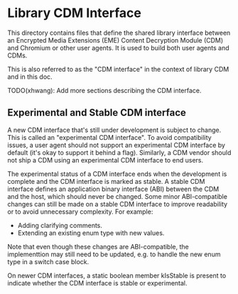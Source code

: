 # Library CDM Interface

This directory contains files that define the shared library interface between
an Encrypted Media Extensions (EME) Content Decryption Module (CDM) and Chromium
or other user agents. It is used to build both user agents and CDMs.

This is also referred to as the "CDM interface" in the context of library CDM
and in this doc.

TODO(xhwang): Add more sections describing the CDM interface.

## Experimental and Stable CDM interface

A new CDM interface that's still under development is subject to change. This
is called an "experimental CDM interface". To avoid compatibility issues, a user
agent should not support an experimental CDM interface by default (it's okay to
support it behind a flag). Similarly, a CDM vendor should not ship a CDM using
an experimental CDM interface to end users.

The experimental status of a CDM interface ends when the development is complete
and the CDM interface is marked as stable. A stable CDM interface defines an
application binary interface (ABI) between the CDM and the host, which should
never be changed. Some minor ABI-compatible changes can still be made on a
stable CDM interface to improve readability or to avoid unnecessary complexity.
For example:

* Adding clarifying comments.
* Extending an existing enum type with new values.

Note that even though these changes are ABI-compatible, the implementtion may
still need to be updated, e.g. to handle the new enum type in a switch case
block.

On newer CDM interfaces, a static boolean member kIsStable is present to
indicate whether the CDM interface is stable or experimental.
